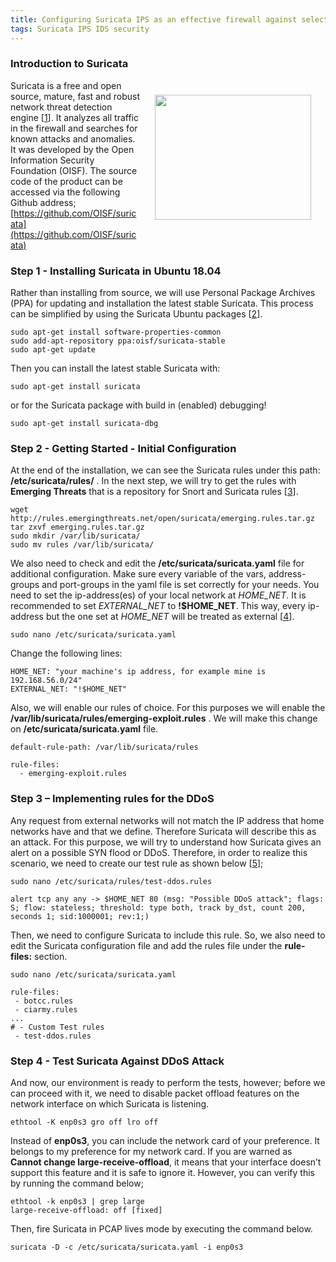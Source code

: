 ```yaml
---
title: Configuring Suricata IPS as an effective firewall against selected security risks
tags: Suricata IPS IDS security
---
```

### Introduction to Suricata

[<img src="https://openisf.files.wordpress.com/2015/05/suricata_logo.jpg" width="250" height="200" style="float:right; padding:23px" />](https://openisf.files.wordpress.com/2015/05/suricata_logo.jpg) Suricata is a free and open source, mature, fast and robust network threat detection engine [[1](https://suricata-ids.org/)]. It analyzes all traffic in the firewall and searches for known attacks and anomalies. It was developed by the Open Information Security Foundation (OISF). The source code of the product can be accessed via the following Github address;
[https://github.com/OISF/suricata](https://github.com/OISF/suricata)



### Step 1 - Installing Suricata in Ubuntu 18.04

Rather than installing from source, we will use Personal Package Archives (PPA) for updating and installation the latest stable Suricata. This process can be simplified by using the Suricata Ubuntu packages [[2](https://redmine.openinfosecfoundation.org/projects/suricata/wiki/Ubuntu_Installation_-_Personal_Package_Archives_(PPA))].
```
sudo apt-get install software-properties-common
sudo add-apt-repository ppa:oisf/suricata-stable
sudo apt-get update
```
Then you can install the latest stable Suricata with:
```
sudo apt-get install suricata 
```
or for the Suricata package with build in (enabled) debugging!
```
sudo apt-get install suricata-dbg
```
### Step 2 - Getting Started - Initial Configuration

At the end of the installation, we can see the Suricata rules under this path: **/etc/suricata/rules/** .
In the next step, we will try to get the rules with **Emerging Threats** that is a repository for Snort and Suricata rules [[3](https://hackertarget.com/install-suricata-ubuntu-5-minutes/)].
```
wget http://rules.emergingthreats.net/open/suricata/emerging.rules.tar.gz
tar zxvf emerging.rules.tar.gz
sudo mkdir /var/lib/suricata/
sudo mv rules /var/lib/suricata/
```
We also need to check and edit the **/etc/suricata/suricata.yaml** file for additional configuration. Make sure every variable of the vars, address-groups and port-groups in the yaml file is set correctly for your needs.  You need to set the ip-address(es) of your local network at *HOME_NET*. It is recommended to set *EXTERNAL_NET* to **!$HOME_NET**. This way, every ip-address but the one set at *HOME_NET* will be treated as external [[4](https://redmine.openinfosecfoundation.org/projects/suricata/wiki/Basic_Setup)].
```
sudo nano /etc/suricata/suricata.yaml
```
Change the following lines:
```
HOME_NET: "your machine's ip address, for example mine is 192.168.56.0/24" 
EXTERNAL_NET: "!$HOME_NET"
```
Also, we will enable our rules of choice.  For this purposes we will enable the **/var/lib/suricata/rules/emerging-exploit.rules** . We will make this change on **/etc/suricata/suricata.yaml** file.
```
default-rule-path: /var/lib/suricata/rules

rule-files:
  - emerging-exploit.rules
```
### Step 3 – Implementing rules for the DDoS

Any request from external networks will not match the IP address that home networks have and that we define. Therefore Suricata will describe this as an attack. For this purpose, we will try to understand how Suricata gives an alert on a possible SYN flood or DDoS. Therefore, in order to realize this scenario, we need to create our test rule as shown below [[5](https://kifarunix.com/install-and-setup-suricata-on-ubuntu-18-04/)];
```
sudo nano /etc/suricata/rules/test-ddos.rules
```
```
alert tcp any any -> $HOME_NET 80 (msg: "Possible DDoS attack"; flags: S; flow: stateless; threshold: type both, track by_dst, count 200, seconds 1; sid:1000001; rev:1;)
```
Then, we need to configure Suricata to include this rule. So, we also need to edit the Suricata configuration file and add the rules file under the **rule-files:** section.
```
sudo nano /etc/suricata/suricata.yaml
```
```
rule-files:
 - botcc.rules
 - ciarmy.rules
...
# - Custom Test rules
 - test-ddos.rules
```
### Step 4 - Test Suricata Against DDoS Attack
And now, our environment is ready to perform the tests, however; before we can proceed with it, we need to disable packet offload features on the network interface on which Suricata is listening.
```
ethtool -K enp0s3 gro off lro off
```
Instead of **enp0s3**, you can include the network card of your preference. It belongs to my preference for my network card. If you are warned as **Cannot change large-receive-offload**, it means that your interface doesn’t support this feature and it is safe to ignore it. However, you can verify this by running the command below;
```
ethtool -k enp0s3 | grep large
large-receive-offload: off [fixed]
```
Then, fire Suricata in PCAP lives mode by executing the command below.
```
suricata -D -c /etc/suricata/suricata.yaml -i enp0s3
```
